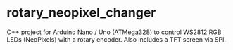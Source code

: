 # rotary_neopixel_changer
C++ project for Arduino Nano / Uno (ATMega328) to control WS2812 RGB LEDs (NeoPixels) with a rotary encoder. Also includes a TFT screen via SPI.
